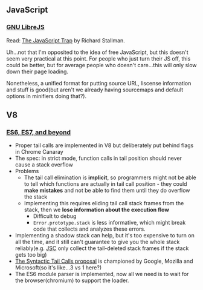## JavaScript

### [GNU LibreJS](https://www.gnu.org/software/librejs/)

Read: [The JavaScript Trap](http://www.gnu.org/philosophy/javascript-trap.html) by Richard Stallman.

Uh...not that I'm opposited to the idea of free JavaScript, but this doesn't seem very practical at this point. For people who just turn their JS off, this could be better, but for average people who doesn't care...this will only slow down their page loading.

Nonetheless, a unified format for putting source URL, liscense information and stuff is good(but aren't we already having sourcemaps and default options in minifiers doing that?).

## V8

### [ES6, ES7, and beyond](http://v8project.blogspot.com/2016/04/es6-es7-and-beyond.html)

* Proper tail calls are implemented in V8 but deliberately put behind flags in Chrome Canaray
* The spec: in strict mode, function calls in tail position should never cause a stack overflow
* Problems
  * The tail call elimination is **implicit**, so programmers might not be able to tell which functions are actually in tail call position - they could **make mistakes** and not be able to find them until they do overflow the stack
  * Implementing this requires eliding tail call stack frames from the stack, then we **lose information about the execution flow**
    * Difficult to debug
    * `Error.prototype.stack` is less informative, which might break code that collects and analyzes these errors.
* Implementing a shadow stack can help, but it's too expensive to turn on all the time, and it still can't guarantee to give you the whole stack reliably(e.g. [JSC](https://bugs.webkit.org/attachment.cgi?id=274472&action=review) only collect the tail-deleted stack frames if the stack gets too big)
* [The Syntactic Tail Calls proposal](https://github.com/tc39/proposal-ptc-syntax) is championed by Google, Mozilla and Microsoft(so it's like...3 vs 1 here?)
* The ES6 module parser is implemented, now all we need is to wait for the browser(chromium) to support the loader.
